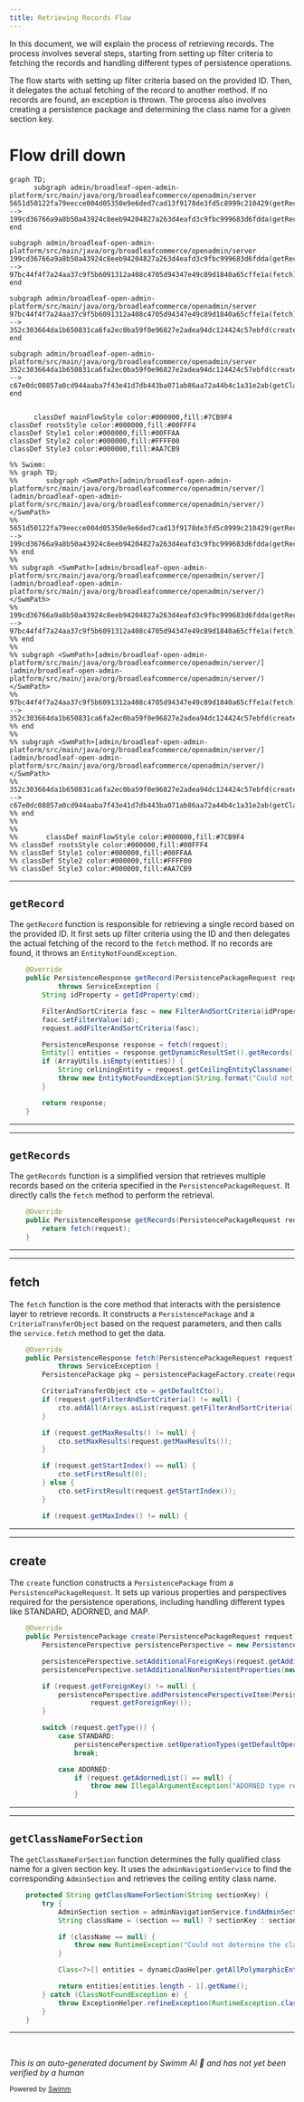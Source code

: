 ```yaml
---
title: Retrieving Records Flow
---
```

In this document, we will explain the process of retrieving records. The process involves several steps, starting from setting up filter criteria to fetching the records and handling different types of persistence operations.

The flow starts with setting up filter criteria based on the provided ID. Then, it delegates the actual fetching of the record to another method. If no records are found, an exception is thrown. The process also involves creating a persistence package and determining the class name for a given section key.

# Flow drill down

```mermaid
graph TD;
      subgraph admin/broadleaf-open-admin-platform/src/main/java/org/broadleafcommerce/openadmin/server
5651d50122fa79eecce004d05350e9e6ded7cad13f9178de3fd5c8999c210429(getRecord):::mainFlowStyle --> 199cd36766a9a8b50a43924c8eeb94204827a263d4eafd3c9fbc999683d6fdda(getRecords):::mainFlowStyle
end

subgraph admin/broadleaf-open-admin-platform/src/main/java/org/broadleafcommerce/openadmin/server
199cd36766a9a8b50a43924c8eeb94204827a263d4eafd3c9fbc999683d6fdda(getRecords):::mainFlowStyle --> 97bc44f4f7a24aa37c9f5b6091312a408c4705d94347e49c89d1840a65cffe1a(fetch):::mainFlowStyle
end

subgraph admin/broadleaf-open-admin-platform/src/main/java/org/broadleafcommerce/openadmin/server
97bc44f4f7a24aa37c9f5b6091312a408c4705d94347e49c89d1840a65cffe1a(fetch):::mainFlowStyle --> 352c303664da1b650831ca6fa2ec0ba59f0e96827e2adea94dc124424c57ebfd(create):::mainFlowStyle
end

subgraph admin/broadleaf-open-admin-platform/src/main/java/org/broadleafcommerce/openadmin/server
352c303664da1b650831ca6fa2ec0ba59f0e96827e2adea94dc124424c57ebfd(create):::mainFlowStyle --> c67e0dc08857a0cd944aaba7f43e41d7db443ba071ab86aa72a44b4c1a31e2ab(getClassNameForSection):::mainFlowStyle
end


      classDef mainFlowStyle color:#000000,fill:#7CB9F4
classDef rootsStyle color:#000000,fill:#00FFF4
classDef Style1 color:#000000,fill:#00FFAA
classDef Style2 color:#000000,fill:#FFFF00
classDef Style3 color:#000000,fill:#AA7CB9

%% Swimm:
%% graph TD;
%%       subgraph <SwmPath>[admin/broadleaf-open-admin-platform/src/main/java/org/broadleafcommerce/openadmin/server/](admin/broadleaf-open-admin-platform/src/main/java/org/broadleafcommerce/openadmin/server/)</SwmPath>
%% 5651d50122fa79eecce004d05350e9e6ded7cad13f9178de3fd5c8999c210429(getRecord):::mainFlowStyle --> 199cd36766a9a8b50a43924c8eeb94204827a263d4eafd3c9fbc999683d6fdda(getRecords):::mainFlowStyle
%% end
%% 
%% subgraph <SwmPath>[admin/broadleaf-open-admin-platform/src/main/java/org/broadleafcommerce/openadmin/server/](admin/broadleaf-open-admin-platform/src/main/java/org/broadleafcommerce/openadmin/server/)</SwmPath>
%% 199cd36766a9a8b50a43924c8eeb94204827a263d4eafd3c9fbc999683d6fdda(getRecords):::mainFlowStyle --> 97bc44f4f7a24aa37c9f5b6091312a408c4705d94347e49c89d1840a65cffe1a(fetch):::mainFlowStyle
%% end
%% 
%% subgraph <SwmPath>[admin/broadleaf-open-admin-platform/src/main/java/org/broadleafcommerce/openadmin/server/](admin/broadleaf-open-admin-platform/src/main/java/org/broadleafcommerce/openadmin/server/)</SwmPath>
%% 97bc44f4f7a24aa37c9f5b6091312a408c4705d94347e49c89d1840a65cffe1a(fetch):::mainFlowStyle --> 352c303664da1b650831ca6fa2ec0ba59f0e96827e2adea94dc124424c57ebfd(create):::mainFlowStyle
%% end
%% 
%% subgraph <SwmPath>[admin/broadleaf-open-admin-platform/src/main/java/org/broadleafcommerce/openadmin/server/](admin/broadleaf-open-admin-platform/src/main/java/org/broadleafcommerce/openadmin/server/)</SwmPath>
%% 352c303664da1b650831ca6fa2ec0ba59f0e96827e2adea94dc124424c57ebfd(create):::mainFlowStyle --> c67e0dc08857a0cd944aaba7f43e41d7db443ba071ab86aa72a44b4c1a31e2ab(getClassNameForSection):::mainFlowStyle
%% end
%% 
%% 
%%       classDef mainFlowStyle color:#000000,fill:#7CB9F4
%% classDef rootsStyle color:#000000,fill:#00FFF4
%% classDef Style1 color:#000000,fill:#00FFAA
%% classDef Style2 color:#000000,fill:#FFFF00
%% classDef Style3 color:#000000,fill:#AA7CB9
```

<SwmSnippet path="/admin/broadleaf-open-admin-platform/src/main/java/org/broadleafcommerce/openadmin/server/service/AdminEntityServiceImpl.java" line="121">

---

## <SwmToken path="admin/broadleaf-open-admin-platform/src/main/java/org/broadleafcommerce/openadmin/server/service/AdminEntityServiceImpl.java" pos="122:5:5" line-data="    public PersistenceResponse getRecord(PersistencePackageRequest request, String id, ClassMetadata cmd, boolean isCollectionRequest)">`getRecord`</SwmToken>

The <SwmToken path="admin/broadleaf-open-admin-platform/src/main/java/org/broadleafcommerce/openadmin/server/service/AdminEntityServiceImpl.java" pos="122:5:5" line-data="    public PersistenceResponse getRecord(PersistencePackageRequest request, String id, ClassMetadata cmd, boolean isCollectionRequest)">`getRecord`</SwmToken> function is responsible for retrieving a single record based on the provided ID. It first sets up filter criteria using the ID and then delegates the actual fetching of the record to the <SwmToken path="admin/broadleaf-open-admin-platform/src/main/java/org/broadleafcommerce/openadmin/server/service/AdminEntityServiceImpl.java" pos="130:7:7" line-data="        PersistenceResponse response = fetch(request);">`fetch`</SwmToken> method. If no records are found, it throws an <SwmToken path="admin/broadleaf-open-admin-platform/src/main/java/org/broadleafcommerce/openadmin/server/service/AdminEntityServiceImpl.java" pos="134:5:5" line-data="            throw new EntityNotFoundException(String.format(&quot;Could not find Entity %s with ID %s&quot;, celiningEntity, id));">`EntityNotFoundException`</SwmToken>.

```java
    @Override
    public PersistenceResponse getRecord(PersistencePackageRequest request, String id, ClassMetadata cmd, boolean isCollectionRequest)
            throws ServiceException {
        String idProperty = getIdProperty(cmd);

        FilterAndSortCriteria fasc = new FilterAndSortCriteria(idProperty);
        fasc.setFilterValue(id);
        request.addFilterAndSortCriteria(fasc);

        PersistenceResponse response = fetch(request);
        Entity[] entities = response.getDynamicResultSet().getRecords();
        if (ArrayUtils.isEmpty(entities)) {
            String celiningEntity = request.getCeilingEntityClassname();
            throw new EntityNotFoundException(String.format("Could not find Entity %s with ID %s", celiningEntity, id));
        }

        return response;
    }
```

---

</SwmSnippet>

<SwmSnippet path="/admin/broadleaf-open-admin-platform/src/main/java/org/broadleafcommerce/openadmin/server/service/AdminEntityServiceImpl.java" line="116">

---

## <SwmToken path="admin/broadleaf-open-admin-platform/src/main/java/org/broadleafcommerce/openadmin/server/service/AdminEntityServiceImpl.java" pos="117:5:5" line-data="    public PersistenceResponse getRecords(PersistencePackageRequest request) throws ServiceException {">`getRecords`</SwmToken>

The <SwmToken path="admin/broadleaf-open-admin-platform/src/main/java/org/broadleafcommerce/openadmin/server/service/AdminEntityServiceImpl.java" pos="117:5:5" line-data="    public PersistenceResponse getRecords(PersistencePackageRequest request) throws ServiceException {">`getRecords`</SwmToken> function is a simplified version that retrieves multiple records based on the criteria specified in the <SwmToken path="admin/broadleaf-open-admin-platform/src/main/java/org/broadleafcommerce/openadmin/server/service/AdminEntityServiceImpl.java" pos="117:7:7" line-data="    public PersistenceResponse getRecords(PersistencePackageRequest request) throws ServiceException {">`PersistencePackageRequest`</SwmToken>. It directly calls the <SwmToken path="admin/broadleaf-open-admin-platform/src/main/java/org/broadleafcommerce/openadmin/server/service/AdminEntityServiceImpl.java" pos="118:3:3" line-data="        return fetch(request);">`fetch`</SwmToken> method to perform the retrieval.

```java
    @Override
    public PersistenceResponse getRecords(PersistencePackageRequest request) throws ServiceException {
        return fetch(request);
    }
```

---

</SwmSnippet>

<SwmSnippet path="/admin/broadleaf-open-admin-platform/src/main/java/org/broadleafcommerce/openadmin/server/service/AdminEntityServiceImpl.java" line="958">

---

## fetch

The <SwmToken path="admin/broadleaf-open-admin-platform/src/main/java/org/broadleafcommerce/openadmin/server/service/AdminEntityServiceImpl.java" pos="959:5:5" line-data="    public PersistenceResponse fetch(PersistencePackageRequest request)">`fetch`</SwmToken> function is the core method that interacts with the persistence layer to retrieve records. It constructs a <SwmToken path="admin/broadleaf-open-admin-platform/src/main/java/org/broadleafcommerce/openadmin/server/service/AdminEntityServiceImpl.java" pos="961:1:1" line-data="        PersistencePackage pkg = persistencePackageFactory.create(request);">`PersistencePackage`</SwmToken> and a <SwmToken path="admin/broadleaf-open-admin-platform/src/main/java/org/broadleafcommerce/openadmin/server/service/AdminEntityServiceImpl.java" pos="963:1:1" line-data="        CriteriaTransferObject cto = getDefaultCto();">`CriteriaTransferObject`</SwmToken> based on the request parameters, and then calls the <SwmToken path="admin/broadleaf-open-admin-platform/src/main/java/org/broadleafcommerce/openadmin/server/service/AdminEntityServiceImpl.java" pos="1004:3:5" line-data="        return service.fetch(pkg, cto);">`service.fetch`</SwmToken> method to get the data.

```java
    @Override
    public PersistenceResponse fetch(PersistencePackageRequest request)
            throws ServiceException {
        PersistencePackage pkg = persistencePackageFactory.create(request);

        CriteriaTransferObject cto = getDefaultCto();
        if (request.getFilterAndSortCriteria() != null) {
            cto.addAll(Arrays.asList(request.getFilterAndSortCriteria()));
        }

        if (request.getMaxResults() != null) {
            cto.setMaxResults(request.getMaxResults());
        }

        if (request.getStartIndex() == null) {
            cto.setFirstResult(0);
        } else {
            cto.setFirstResult(request.getStartIndex());
        }

        if (request.getMaxIndex() != null) {
```

---

</SwmSnippet>

<SwmSnippet path="/admin/broadleaf-open-admin-platform/src/main/java/org/broadleafcommerce/openadmin/server/factory/PersistencePackageFactoryImpl.java" line="54">

---

## create

The <SwmToken path="admin/broadleaf-open-admin-platform/src/main/java/org/broadleafcommerce/openadmin/server/factory/PersistencePackageFactoryImpl.java" pos="55:5:5" line-data="    public PersistencePackage create(PersistencePackageRequest request) {">`create`</SwmToken> function constructs a <SwmToken path="admin/broadleaf-open-admin-platform/src/main/java/org/broadleafcommerce/openadmin/server/factory/PersistencePackageFactoryImpl.java" pos="55:3:3" line-data="    public PersistencePackage create(PersistencePackageRequest request) {">`PersistencePackage`</SwmToken> from a <SwmToken path="admin/broadleaf-open-admin-platform/src/main/java/org/broadleafcommerce/openadmin/server/factory/PersistencePackageFactoryImpl.java" pos="55:7:7" line-data="    public PersistencePackage create(PersistencePackageRequest request) {">`PersistencePackageRequest`</SwmToken>. It sets up various properties and perspectives required for the persistence operations, including handling different types like STANDARD, ADORNED, and MAP.

```java
    @Override
    public PersistencePackage create(PersistencePackageRequest request) {
        PersistencePerspective persistencePerspective = new PersistencePerspective();

        persistencePerspective.setAdditionalForeignKeys(request.getAdditionalForeignKeys());
        persistencePerspective.setAdditionalNonPersistentProperties(new String[] {});

        if (request.getForeignKey() != null) {
            persistencePerspective.addPersistencePerspectiveItem(PersistencePerspectiveItemType.FOREIGNKEY,
                    request.getForeignKey());
        }

        switch (request.getType()) {
            case STANDARD:
                persistencePerspective.setOperationTypes(getDefaultOperationTypes());
                break;

            case ADORNED:
                if (request.getAdornedList() == null) {
                    throw new IllegalArgumentException("ADORNED type requires the adornedList to be set");
                }
```

---

</SwmSnippet>

<SwmSnippet path="/admin/broadleaf-open-admin-platform/src/main/java/org/broadleafcommerce/openadmin/server/factory/PersistencePackageFactoryImpl.java" line="167">

---

## <SwmToken path="admin/broadleaf-open-admin-platform/src/main/java/org/broadleafcommerce/openadmin/server/factory/PersistencePackageFactoryImpl.java" pos="167:5:5" line-data="    protected String getClassNameForSection(String sectionKey) {">`getClassNameForSection`</SwmToken>

The <SwmToken path="admin/broadleaf-open-admin-platform/src/main/java/org/broadleafcommerce/openadmin/server/factory/PersistencePackageFactoryImpl.java" pos="167:5:5" line-data="    protected String getClassNameForSection(String sectionKey) {">`getClassNameForSection`</SwmToken> function determines the fully qualified class name for a given section key. It uses the <SwmToken path="admin/broadleaf-open-admin-platform/src/main/java/org/broadleafcommerce/openadmin/server/factory/PersistencePackageFactoryImpl.java" pos="169:7:7" line-data="            AdminSection section = adminNavigationService.findAdminSectionByURI(&quot;/&quot; + sectionKey);">`adminNavigationService`</SwmToken> to find the corresponding <SwmToken path="admin/broadleaf-open-admin-platform/src/main/java/org/broadleafcommerce/openadmin/server/factory/PersistencePackageFactoryImpl.java" pos="169:1:1" line-data="            AdminSection section = adminNavigationService.findAdminSectionByURI(&quot;/&quot; + sectionKey);">`AdminSection`</SwmToken> and retrieves the ceiling entity class name.

```java
    protected String getClassNameForSection(String sectionKey) {
        try {
            AdminSection section = adminNavigationService.findAdminSectionByURI("/" + sectionKey);
            String className = (section == null) ? sectionKey : section.getCeilingEntity();

            if (className == null) {
                throw new RuntimeException("Could not determine the class related to the following Section: " + section.getName());
            }

            Class<?>[] entities = dynamicDaoHelper.getAllPolymorphicEntitiesFromCeiling(Class.forName(className), true, true);

            return entities[entities.length - 1].getName();
        } catch (ClassNotFoundException e) {
            throw ExceptionHelper.refineException(RuntimeException.class, RuntimeException.class, e);
        }
    }
```

---

</SwmSnippet>

&nbsp;

*This is an auto-generated document by Swimm AI 🌊 and has not yet been verified by a human*

<SwmMeta version="3.0.0" repo-id="Z2l0aHViJTNBJTNBQnJvYWRsZWFmQ29tbWVyY2UtZGVtby1uZXclM0ElM0FTd2ltbS1EZW1v" repo-name="BroadleafCommerce-demo-new" doc-type="flows"><sup>Powered by [Swimm](/)</sup></SwmMeta>
